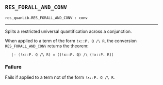 ## `RES_FORALL_AND_CONV`

``` hol4
res_quanLib.RES_FORALL_AND_CONV : conv
```

------------------------------------------------------------------------

Splits a restricted universal quantification across a conjunction.

When applied to a term of the form `!x::P. Q /\ R`, the conversion
`RES_FORALL_AND_CONV` returns the theorem:

``` hol4
   |- (!x::P. Q /\ R) = ((!x::P. Q) /\ (!x::P. R))
```

### Failure

Fails if applied to a term not of the form `!x::P. Q /\ R`.
